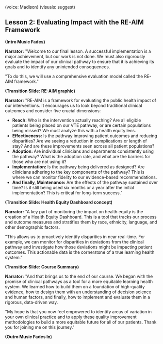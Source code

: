 (voice: Madison)
(visuals: suggest)

## Lesson 2: Evaluating Impact with the RE-AIM Framework

**(Intro Music Fades)**

**Narrator:** "Welcome to our final lesson. A successful implementation is a major achievement, but our work is not done. We must also rigorously evaluate the impact of our clinical pathway to ensure that it is achieving its goals and to identify any unintended consequences.

"To do this, we will use a comprehensive evaluation model called the RE-AIM framework."

**(Transition Slide: RE-AIM graphic)**

**Narrator:** "RE-AIM is a framework for evaluating the public health impact of our interventions. It encourages us to look beyond traditional clinical outcomes and consider five crucial dimensions:

*   **Reach:** Who is the intervention actually reaching? Are all eligible patients being placed on our VTE pathway, or are certain populations being missed? We must analyze this with a health equity lens.
*   **Effectiveness:** Is the pathway improving patient outcomes and reducing disparities? Are we seeing a reduction in complications or length of stay? And are these improvements seen across all patient populations?
*   **Adoption:** Are individual clinicians and departments consistently using the pathway? What is the adoption rate, and what are the barriers for those who are not using it?
*   **Implementation:** Is the pathway being delivered as designed? Are clinicians adhering to the key components of the pathway? This is where we can monitor fidelity to our evidence-based recommendations.
*   **And finally, Maintenance:** Are the effects of the pathway sustained over time? Is it still being used six months or a year after the initial implementation? This is critical for long-term success."

**(Transition Slide: Health Equity Dashboard concept)**

**Narrator:** "A key part of monitoring the impact on health equity is the creation of a Health Equity Dashboard. This is a tool that tracks our process and outcome measures and stratifies them by race, ethnicity, language, and other demographic factors.

"This allows us to proactively identify disparities in near real-time. For example, we can monitor for disparities in deviations from the clinical pathway and investigate how those deviations might be impacting patient outcomes. This actionable data is the cornerstone of a true learning health system."

**(Transition Slide: Course Summary)**

**Narrator:** "And that brings us to the end of our course. We began with the promise of clinical pathways as a tool for a more equitable learning health system. We learned how to build them on a foundation of high-quality evidence, how to design them with an understanding of decision science and human factors, and finally, how to implement and evaluate them in a rigorous, data-driven way.

"My hope is that you now feel empowered to identify areas of variation in your own clinical practice and to apply these quality improvement methodologies to build a more equitable future for all of our patients. Thank you for joining me on this journey."

**(Outro Music Fades In)**

